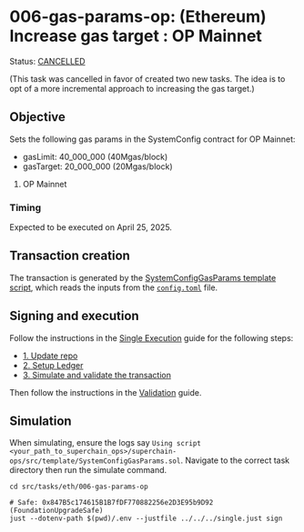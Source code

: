 # 006-gas-params-op: (Ethereum) Increase gas target : OP Mainnet

Status: [CANCELLED]()

(This task was cancelled in favor of created two new tasks. The idea is to opt of a more incremental approach to increasing the gas target.)

## Objective

Sets the following gas params in the SystemConfig contract for OP Mainnet:
* gasLimit: 40_000_000 (40Mgas/block)
* gasTarget: 20_000_000 (20Mgas/block)

1. OP Mainnet

### Timing

Expected to be executed on April 25, 2025.

## Transaction creation

The transaction is generated by the [SystemConfigGasParams template script](../../../template/SystemConfigGasParams.sol),
which reads the inputs from the [`config.toml`](./config.toml) file.

## Signing and execution

Follow the instructions in the [Single Execution](../../../SINGLE.md) guide for the following steps:

- [1. Update repo](../../../SINGLE.md#1-update-repo)
- [2. Setup Ledger](../../../SINGLE.md#2-setup-ledger)
- [3. Simulate and validate the transaction](../../../SINGLE.md#3-simulate-and-validate-the-transaction)

Then follow the instructions in the [Validation](./VALIDATION.md) guide.

## Simulation

When simulating, ensure the logs say `Using script <your_path_to_superchain_ops>/superchain-ops/src/template/SystemConfigGasParams.sol`.
Navigate to the correct task directory then run the simulate command.

```
cd src/tasks/eth/006-gas-params-op

# Safe: 0x847B5c174615B1B7fDF770882256e2D3E95b9D92 (FoundationUpgradeSafe)
just --dotenv-path $(pwd)/.env --justfile ../../../single.just sign
```
